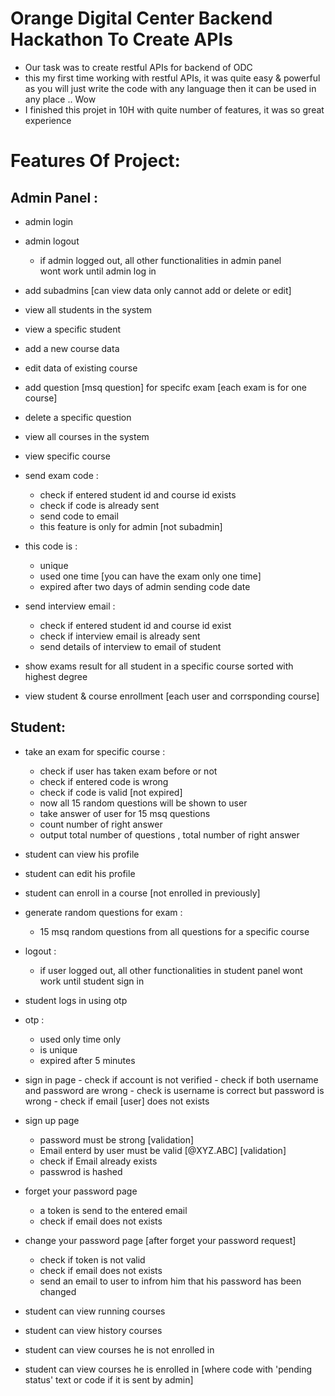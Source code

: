 # Orange Digital Center Backend Hackathon To Create APIs
- Our task was to create restful APIs for backend of ODC 
- this my first time working with restful APIs, it was quite easy & powerful as you will just write the code with any language then it can be used in any
place .. Wow 
- I finished this projet in 10H with quite number of features, it was so great experience 
# Features Of Project:
## Admin Panel :
- admin login
- admin logout
    - if admin logged out, all other functionalities in admin panel  
    wont work until admin log in
- add subadmins [can view data only cannot add or delete or edit]
- view all students in the system
- view a specific student
- add a new course data
- edit data of existing course
- add question [msq question] for specifc exam [each exam is for one course]
- delete a specific question 
- view all courses in the system
- view specific course
- send exam code :
	- check if entered student id and course id exists
	- check if code is already sent
	- send code to email 
	- this feature is only for admin [not subadmin]
 - this code is : 
	- unique
	- used one time [you can have the exam only one time]
	- expired after two days of admin sending code date
- send interview email :
	- check if entered student id and course id exist
	- check if interview email is already sent
	- send details of interview to email of student
                
- show exams result for all student in a specific course sorted with highest degree
- view student & course enrollment [each user and corrsponding course]


## Student:

- take an exam for specific course :
	- check if user has taken exam before or not
	- check if entered code is wrong
	- check if code is valid [not expired]
	- now all 15 random questions will be shown to user
	- take answer of user for 15 msq questions
	- count number of right answer
	- output total number of questions , total number of right answer
- student can view his profile 
- student can edit his profile 
- student can enroll in a course [not enrolled in previously]
- generate random questions for exam :
	- 15 msq random questions from all questions for a specific course 
- logout :
	- if user logged out, all other functionalities in student panel wont work until student sign in
- student logs in using otp 
- otp : 
	- used only time only
	- is unique
	- expired after 5 minutes
- sign in page
        - check if account is not verified
        - check if both username and password are wrong
        - check is username is correct but password is wrong
        - check if email [user] does not exists
- sign up page
	- password must be strong [validation]
	- Email enterd by user must be valid [@XYZ.ABC] [validation]
	- check if Email already exists
	- passwrod is hashed
- forget your password page
	- a token is send to the entered email
	- check if email does not exists
- change your password page [after forget your password request]
	- check if token is not valid
	- check if email does not exists
	- send an email to user to infrom him that his password has been changed

- student can view running courses
- student can view history courses
- student can view courses he is not enrolled in
- student can view courses he is enrolled in [where code with 'pending status' text or code if it is sent by admin]
